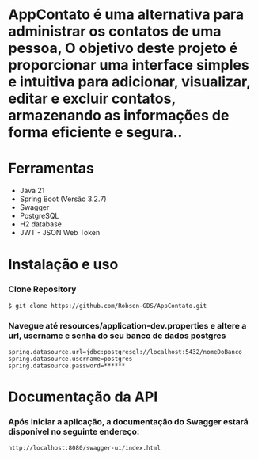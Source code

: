 # AppContato é uma alternativa para administrar os contatos de uma pessoa,  O objetivo deste projeto é proporcionar uma interface simples e intuitiva para adicionar, visualizar, editar e excluir contatos, armazenando as informações de forma eficiente e segura..

# Ferramentas

* Java 21
* Spring Boot (Versão 3.2.7)
* Swagger
* PostgreSQL
* H2 database
* JWT - JSON Web Token

# Instalação e uso

### Clone Repository
```
$ git clone https://github.com/Robson-GDS/AppContato.git

```
### Navegue até resources/application-dev.properties e altere a url, username e senha do seu banco de dados postgres
```
spring.datasource.url=jdbc:postgresql://localhost:5432/nomeDoBanco
spring.datasource.username=postgres
spring.datasource.password=******
```

# Documentação da API

### Após iniciar a aplicação, a documentação do Swagger estará disponível no seguinte endereço:
```
http://localhost:8080/swagger-ui/index.html
```
